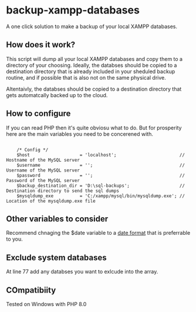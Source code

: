 # backup-xampp-databases
A one click solution to make a backup of your local XAMPP databases.

## How does it work?
This script will dump all your local XAMPP databases and copy them to a directory of your choosing. Ideally, the databses should be copied to a destination directory that is already included in your sheduled backup routine, and if possible that is also not on the same physical drive.

Altentaivly, the databses should be copied to a destination directory that gets automatcally backed up to the cloud.

## How to configure
If you can read PHP then it's quite obviosu what to do. But for prosperity here are the main variables you need to be concerened with.

<code>
    /* Config */
    $host                   = 'localhost';                        // Hostname of the MySQL server
    $username               = '';                                 // Username of the MySQL server
    $password               = '';                                 // Password of the MySQL server
    $backup_destination_dir = 'D:\sql-backups';                   // Destination directory to send the sql dumps
    $mysqldump_exe          = 'C:/xampp/mysql/bin/mysqldump.exe'; // Location of the mysqldump.exe file
</code>

## Other variables to consider
Recommend chnaging the $date variable to a <a href="https://www.php.net/manual/en/datetime.format.php">date format</a> that is preferrable to you.

## Exclude system databases
At line 77 add any databses you want to exlcude into the array.

## COmpatibiity
Tested on Windows with PHP 8.0

